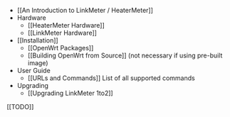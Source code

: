 * [[An Introduction to LinkMeter / HeaterMeter]]
* Hardware
    * [[HeaterMeter Hardware]]
    * [[LinkMeter Hardware]] 
* [[Installation]]
    * [[OpenWrt Packages]]
    * [[Building OpenWrt from Source]] (not necessary if using pre-built image)
* User Guide
    * [[URLs and Commands]] List of all supported commands
* Upgrading
    * [[Upgrading LinkMeter 1to2]]

[[TODO]]